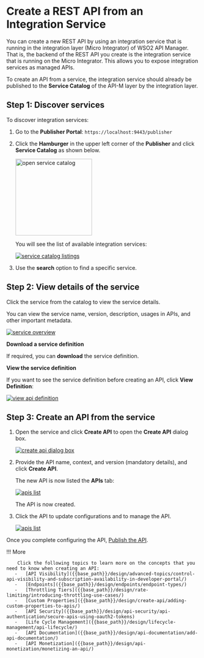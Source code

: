 # Create a REST API from an Integration Service

You can create a new REST API by using an integration service that is running in the integration layer (Micro Integrator) of WSO2 API Manager. That is, the backend of the REST API you create is the integration service that is running on the Micro Integrator. This allows you to expose integration services as managed APIs.

To create an API from a service, the integration service should already be published to the **Service Catalog** of the API-M layer by the integration layer.

## Step 1: Discover services

To discover integration services:

1.  Go to the **Publisher Portal**: `https://localhost:9443/publisher`
2.  Click the **Hamburger** in the upper left corner of the **Publisher** and click **Service Catalog** as shown below.

    <a href="{{base_path}}/assets/img/integrate/service-catalog/select-service-catalog.png"><img src="{{base_path}}/assets/img/integrate/tutorials/service-catalog/select-service-catalog.png" alt="open service catalog" width="200"></a>

    You will see the list of available integration services:

    <a href="{{base_path}}/assets/img/integrate/service-catalog/services-catalog-list.png"><img src="{{base_path}}/assets/img/integrate/tutorials/service-catalog/services-catalog-list.png" alt="service catalog listings"></a>

4.  Use the **search** option to find a specific service.

## Step 2: View details of the service

Click the service from the catalog to view the service details. 

You can view the service name, version, description, usages in APIs, and other important metadata.

<a href="{{base_path}}/assets/img/integrate/service-catalog/service-overview.png"><img src="{{base_path}}/assets/img/integrate/service-catalog/service-overview.png" alt="service overview"></a>

**Download a service definition**

If required, you can **download** the service definition.

**View the service definition**

If you want to see the service definition before creating an API, click **View Definition**:

<a href="{{base_path}}/assets/img/integrate/service-catalog/view-api-definition.png"><img src="{{base_path}}/assets/img/integrate/service-catalog/view-api-definition.png" alt="view api definition"></a>

## Step 3: Create an API from the service

1.  Open the service and click **Create API** to open the **Create API** dialog box.

    <a href="{{base_path}}/assets/img/integrate/service-catalog/create-api-from-service.png"><img src="{{base_path}}/assets/img/integrate/service-catalog/create-api-from-service.png" alt="create api dialog box"></a>

2.  Provide the API name, context, and version (mandatory details), and click **Create API**. 

    The new API is now listed the **APIs** tab:

    <a href="{{base_path}}/assets/img/integrate/service-catalog/new-api-list.png"><img src="{{base_path}}/assets/img/integrate/service-catalog/new-api-list.png" alt="apis list"></a>

    The API is now created.

3.  Click the API to update configurations and to manage the API.

    <a href="{{base_path}}/assets/img/integrate/service-catalog/new-api-view.png"><img src="{{base_path}}/assets/img/integrate/service-catalog/new-api-view.png" alt="apis list"></a>

Once you complete configuring the API, [Publish the API]({{base_path}}/deploy-and-publish/publish-on-dev-portal/publish-an-api/).

!!! More

        Click the following topics to learn more on the concepts that you need to know when creating an API:
       -   [API Visibility]({{base_path}}/design/advanced-topics/control-api-visibility-and-subscription-availability-in-developer-portal/)
       -   [Endpoints]({{base_path}}/design/endpoints/endpoint-types/)
       -   [Throttling Tiers]({{base_path}}/design/rate-limiting/introducing-throttling-use-cases/)
       -   [Custom Properties]({{base_path}}/design/create-api/adding-custom-properties-to-apis/)
       -   [API Security]({{base_path}}/design/api-security/api-authentication/secure-apis-using-oauth2-tokens)
       -   [Life Cycle Management]({{base_path}}/design/lifecycle-management/api-lifecycle/)
       -   [API Documentation]({{base_path}}/design/api-documentation/add-api-documentation/)
       -   [API Monetization]({{base_path}}/design/api-monetization/monetizing-an-api/)
